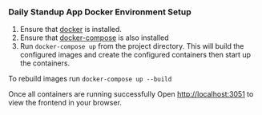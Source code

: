 ### Daily Standup App Docker Environment Setup
1. Ensure that [docker](https://www.docker.com/) is installed.
1. Ensure that [docker-compose](https://docs.docker.com/compose/) is also installed
1. Run `docker-compose up` from the project directory. This will build the configured images and create the configured containers then start up the containers.

To rebuild images run `docker-compose up --build`

Once all containers are running successfully
Open [http://localhost:3051](http://localhost:3051) to view the frontend in your browser.
